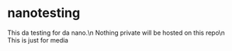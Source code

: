 # nanotesting
This da testing for da nano.\n
Nothing private will be hosted on this repo\n
This is just for media
